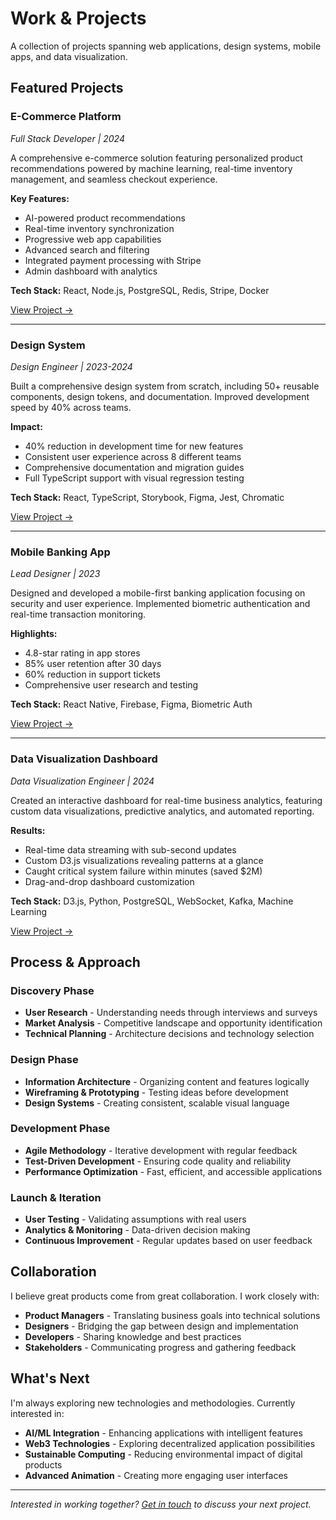 # Work & Projects

A collection of projects spanning web applications, design systems, mobile apps, and data visualization.

## Featured Projects

### E-Commerce Platform
*Full Stack Developer | 2024*

A comprehensive e-commerce solution featuring personalized product recommendations powered by machine learning, real-time inventory management, and seamless checkout experience.

**Key Features:**
- AI-powered product recommendations
- Real-time inventory synchronization  
- Progressive web app capabilities
- Advanced search and filtering
- Integrated payment processing with Stripe
- Admin dashboard with analytics

**Tech Stack:** React, Node.js, PostgreSQL, Redis, Stripe, Docker

[View Project →](stuff/project1.html)

---

### Design System
*Design Engineer | 2023-2024*

Built a comprehensive design system from scratch, including 50+ reusable components, design tokens, and documentation. Improved development speed by 40% across teams.

**Impact:**
- 40% reduction in development time for new features
- Consistent user experience across 8 different teams
- Comprehensive documentation and migration guides
- Full TypeScript support with visual regression testing

**Tech Stack:** React, TypeScript, Storybook, Figma, Jest, Chromatic

[View Project →](stuff/project2.html)

---

### Mobile Banking App
*Lead Designer | 2023*

Designed and developed a mobile-first banking application focusing on security and user experience. Implemented biometric authentication and real-time transaction monitoring.

**Highlights:**
- 4.8-star rating in app stores
- 85% user retention after 30 days
- 60% reduction in support tickets
- Comprehensive user research and testing

**Tech Stack:** React Native, Firebase, Figma, Biometric Auth

[View Project →](stuff/project3.html)

---

### Data Visualization Dashboard
*Data Visualization Engineer | 2024*

Created an interactive dashboard for real-time business analytics, featuring custom data visualizations, predictive analytics, and automated reporting.

**Results:**
- Real-time data streaming with sub-second updates
- Custom D3.js visualizations revealing patterns at a glance
- Caught critical system failure within minutes (saved $2M)
- Drag-and-drop dashboard customization

**Tech Stack:** D3.js, Python, PostgreSQL, WebSocket, Kafka, Machine Learning

[View Project →](stuff/project4.html)

## Process & Approach

### Discovery Phase
- **User Research** - Understanding needs through interviews and surveys
- **Market Analysis** - Competitive landscape and opportunity identification
- **Technical Planning** - Architecture decisions and technology selection

### Design Phase
- **Information Architecture** - Organizing content and features logically
- **Wireframing & Prototyping** - Testing ideas before development
- **Design Systems** - Creating consistent, scalable visual language

### Development Phase
- **Agile Methodology** - Iterative development with regular feedback
- **Test-Driven Development** - Ensuring code quality and reliability
- **Performance Optimization** - Fast, efficient, and accessible applications

### Launch & Iteration
- **User Testing** - Validating assumptions with real users
- **Analytics & Monitoring** - Data-driven decision making
- **Continuous Improvement** - Regular updates based on user feedback

## Collaboration

I believe great products come from great collaboration. I work closely with:

- **Product Managers** - Translating business goals into technical solutions
- **Designers** - Bridging the gap between design and implementation  
- **Developers** - Sharing knowledge and best practices
- **Stakeholders** - Communicating progress and gathering feedback

## What's Next

I'm always exploring new technologies and methodologies. Currently interested in:

- **AI/ML Integration** - Enhancing applications with intelligent features
- **Web3 Technologies** - Exploring decentralized application possibilities
- **Sustainable Computing** - Reducing environmental impact of digital products
- **Advanced Animation** - Creating more engaging user interfaces

---

*Interested in working together? [Get in touch](mailto:gustaf@example.com) to discuss your next project.*